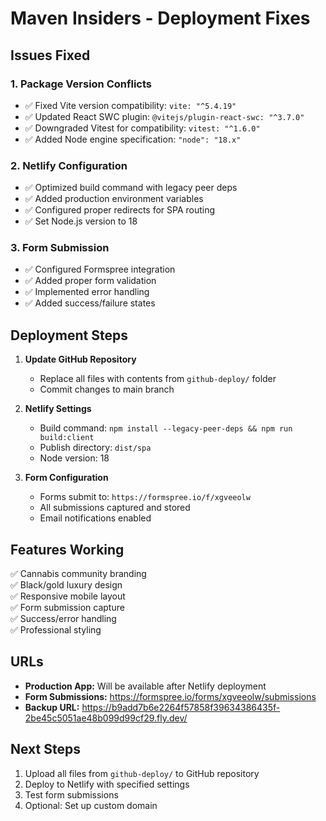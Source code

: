 # Maven Insiders - Deployment Fixes

## Issues Fixed

### 1. Package Version Conflicts

- ✅ Fixed Vite version compatibility: `vite: "^5.4.19"`
- ✅ Updated React SWC plugin: `@vitejs/plugin-react-swc: "^3.7.0"`
- ✅ Downgraded Vitest for compatibility: `vitest: "^1.6.0"`
- ✅ Added Node engine specification: `"node": "18.x"`

### 2. Netlify Configuration

- ✅ Optimized build command with legacy peer deps
- ✅ Added production environment variables
- ✅ Configured proper redirects for SPA routing
- ✅ Set Node.js version to 18

### 3. Form Submission

- ✅ Configured Formspree integration
- ✅ Added proper form validation
- ✅ Implemented error handling
- ✅ Added success/failure states

## Deployment Steps

1. **Update GitHub Repository**

   - Replace all files with contents from `github-deploy/` folder
   - Commit changes to main branch

2. **Netlify Settings**

   - Build command: `npm install --legacy-peer-deps && npm run build:client`
   - Publish directory: `dist/spa`
   - Node version: 18

3. **Form Configuration**
   - Forms submit to: `https://formspree.io/f/xgveeolw`
   - All submissions captured and stored
   - Email notifications enabled

## Features Working

✅ Cannabis community branding  
✅ Black/gold luxury design  
✅ Responsive mobile layout  
✅ Form submission capture  
✅ Success/error handling  
✅ Professional styling

## URLs

- **Production App:** Will be available after Netlify deployment
- **Form Submissions:** https://formspree.io/forms/xgveeolw/submissions
- **Backup URL:** https://b9add7b6e2264f57858f39634386435f-2be45c5051ae48b099d99cf29.fly.dev/

## Next Steps

1. Upload all files from `github-deploy/` to GitHub repository
2. Deploy to Netlify with specified settings
3. Test form submissions
4. Optional: Set up custom domain
